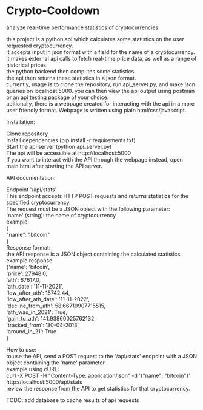# Crypto-Cooldown
analyze real-time performance statistics of cryptocurrencies


this project is a python api which calculates some statistics on the user requested cryptocurrency.  
it accepts input in json format with a field for the name of a cryptocurrency.  
it makes external api calls to fetch real-time price data, as well as a range of historical prices.  
the python backend then computes some statistics.  
the api then returns these statistics in a json format.  
currently, usage is to clone the repository, run api_server.py, and make json queries on localhost:5000. you can then view the api output using postman or an api testing package of your choice.  
aditionally, there is a webpage created for interacting with the api in a more user friendly format. Webpage is written using plain html/css/javascript.  


Installation:  
  
Clone repository  
Install dependencies (pip install -r requirements.txt)  
Start the api server (python api_server.py)  
The api will be accessible at http://localhost:5000  
If you want to interact with the API through the webpage instead, open main.html after starting the API server.  

API documentation:

Endpoint '/api/stats'  
This endpoint accepts HTTP POST requests and returns statistics for the specified cryptocurrency.  
The request must be a JSON object with the following parameter:  
'name' (string): the name of cryptocurrency   
example:  
{  
  "name": "bitcoin"  
}  
Response format:  
the API response is a JSON object containing the calculated statistics  
example response:  
{'name': 'bitcoin',   
'price': 27948.0,   
'ath': 67617.0,   
'ath_date': '11-11-2021',  
'low_after_ath': 15742.44,   
'low_after_ath_date': '11-11-2022',   
'decline_from_ath': 58.66719907715515,   
'ath_was_in_2021': True,   
'gain_to_ath': 141.93860025762132,   
'tracked_from': '30-04-2013',   
'around_in_21': True  
}
  
How to use:  
to use the API, send a POST request to the '/api/stats' endpoint with a JSON object containing the 'name' parameter  
example using cURL:  
curl -X POST -H "Content-Type: application/json" -d '{"name": "bitcoin"}' http://localhost:5000/api/stats  
review the response from the API to get statistics for that cryptocurrency.  

TODO: add database to cache results of api requests
